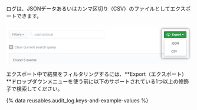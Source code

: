 ログは、JSONデータあるいはカンマ区切り（CSV）のファイルとしてエクスポートできます。

![エクスポートボタン](/assets/images/help/organizations/org-audit-log-export.png)

エクスポート中で結果をフィルタリングするには、**Export（エクスポート）**ドロップダウンメニューを使う前に以下のサポートされている1つ以上の修飾子で検索してください。

{% data reusables.audit_log.keys-and-example-values %}
